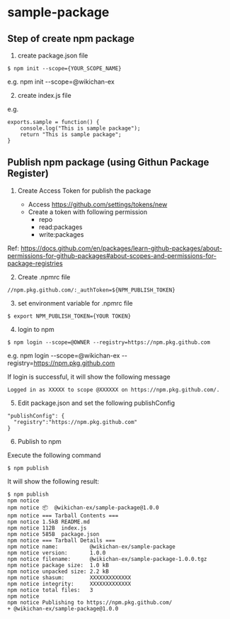 # sample-package

## Step of create npm package

1. create package.json file

```
$ npm init --scope={YOUR_SCOPE_NAME}
```
e.g. npm init --scope=@wikichan-ex

2. create index.js file

e.g.
```
exports.sample = function() {
    console.log("This is sample package");
    return "This is sample package";
}
```

## Publish npm package (using Githun Package Register)

1. Create Access Token for publish the package

    - Access https://github.com/settings/tokens/new
    - Create a token with following permission
        - repo
        - read:packages
        - write:packages 

Ref:
https://docs.github.com/en/packages/learn-github-packages/about-permissions-for-github-packages#about-scopes-and-permissions-for-package-registries


2. Create .npmrc file

```
//npm.pkg.github.com/:_authToken=${NPM_PUBLISH_TOKEN}
```

3. set environment variable for .npmrc file

```
$ export NPM_PUBLISH_TOKEN={YOUR TOKEN}
```

4. login to npm
```
$ npm login --scope=@OWNER --registry=https://npm.pkg.github.com
```
e.g. npm login --scope=@wikichan-ex --registry=https://npm.pkg.github.com

If login is successful, it will show the following message
```
Logged in as XXXXX to scope @XXXXXX on https://npm.pkg.github.com/.
```

5. Edit package.json and set the following publishConfig

```
"publishConfig": {
  "registry":"https://npm.pkg.github.com"
}
```

6. Publish to npm

Execute the following command
```
$ npm publish
```

It will show the following result:
```
$ npm publish
npm notice
npm notice 📦  @wikichan-ex/sample-package@1.0.0
npm notice === Tarball Contents ===
npm notice 1.5kB README.md
npm notice 112B  index.js
npm notice 585B  package.json
npm notice === Tarball Details ===
npm notice name:          @wikichan-ex/sample-package
npm notice version:       1.0.0
npm notice filename:      @wikichan-ex/sample-package-1.0.0.tgz
npm notice package size:  1.0 kB
npm notice unpacked size: 2.2 kB
npm notice shasum:        XXXXXXXXXXXXX
npm notice integrity:     XXXXXXXXXXXXX
npm notice total files:   3
npm notice
npm notice Publishing to https://npm.pkg.github.com/
+ @wikichan-ex/sample-package@1.0.0
```